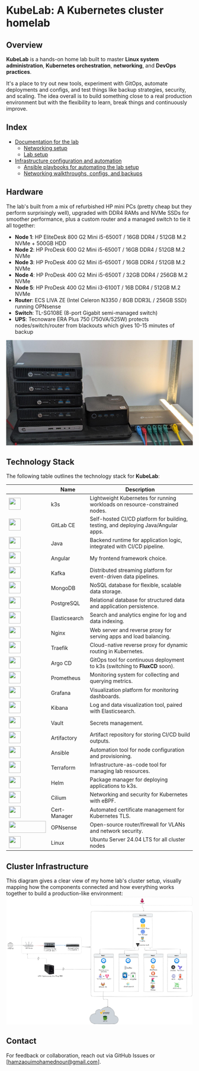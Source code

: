 # KubeLab: A Kubernetes cluster homelab

## Overview
**KubeLab** is a hands-on home lab built to master **Linux system administration**, **Kubernetes orchestration**, **networking**, and **DevOps practices**.

It's a place to try out new tools, experiment with GitOps, automate deployments and configs, and test things like backup strategies, security, and scaling. The idea overall is to build something close to a real production environment but with the flexibility to learn, break things and continuously improve.

## Index
- [Documentation for the lab](docs/) 
  - [Networking setup](docs/networking.md)
  - [Lab setup](docs/setup-guide.md)
- [Infrastructure configuration and automation](infrastructure/)
  - [Ansible playbooks for automating the lab setup](infrastructure/ansible/)
  - [Networking walkthroughs, configs, and backups](infrastructure/networking/)

## Hardware
The lab's built from a mix of refurbished HP mini PCs (pretty cheap but they perform surprisingly well), upgraded with DDR4 RAMs and NVMe SSDs for smoother performance, plus a custom router and a managed switch to tie it all together:
- **Node 1**: HP EliteDesk 800 G2 Mini i5-6500T / 16GB DDR4 / 512GB M.2 NVMe + 500GB HDD
- **Node 2**: HP ProDesk 600 G2 Mini i5-6500T / 16GB DDR4 / 512GB M.2 NVMe
- **Node 3**: HP ProDesk 400 G2 Mini i5-6500T / 16GB DDR4 / 512GB M.2 NVMe
- **Node 4**: HP ProDesk 400 G2 Mini i5-6500T / 32GB DDR4 / 256GB M.2 NVMe
- **Node 5**: HP ProDesk 400 G2 Mini i3-6100T / 16B DDR4 / 512GB M.2 NVMe
- **Router**: ECS LIVA ZE (Intel Celeron N3350 / 8GB DDR3L / 256GB SSD) running OPNsense
- **Switch**: TL-SG108E (8-port Gigabit semi-managed switch)
- **UPS**: Tecnoware ERA Plus 750 (750VA/525W) protects nodes/switch/router from blackouts which gives 10-15 minutes of backup

![Lab Hardware](/screenshots/hardware/lab_hardware.jpg)

## Technology Stack

The following table outlines the technology stack for **KubeLab**:

|      | Name | Description |
|------|------|-------------|
| <img src="https://cdn.jsdelivr.net/npm/devicon@2.16.0/icons/kubernetes/kubernetes-plain.svg" style="width: 32px; height: 32px;"> | k3s | Lightweight Kubernetes for running workloads on resource-constrained nodes.|
| <img src="https://cdn.jsdelivr.net/npm/devicon@2.16.0/icons/gitlab/gitlab-original.svg" style="width: 32px; height: 32px;"> | GitLab CE | Self-hosted CI/CD platform for building, testing, and deploying Java/Angular apps. |
| <img src="https://cdn.jsdelivr.net/npm/devicon@2.16.0/icons/java/java-original.svg" style="width: 32px; height: 32px;"> | Java | Backend runtime for application logic, integrated with CI/CD pipeline. |
| <img src="https://cdn.jsdelivr.net/npm/devicon@2.16.0/icons/angularjs/angularjs-original.svg" style="width: 32px; height: 32px;"> | Angular | My frontend framework choice. |
| <img src="https://cdn.jsdelivr.net/npm/devicon@2.16.0/icons/apachekafka/apachekafka-original.svg" style="width: 32px; height: 32px;"> | Kafka | Distributed streaming platform for event-driven data pipelines. |
| <img src="https://cdn.jsdelivr.net/npm/devicon@2.16.0/icons/mongodb/mongodb-original.svg" style="width: 32px; height: 32px;"> | MongoDB | NoSQL database for flexible, scalable data storage. |
| <img src="https://cdn.jsdelivr.net/npm/devicon@2.16.0/icons/postgresql/postgresql-original.svg" style="width: 32px; height: 32px;"> | PostgreSQL | Relational database for structured data and application persistence. |
| <img src="https://cdn.jsdelivr.net/npm/devicon@2.16.0/icons/elasticsearch/elasticsearch-original.svg" style="width: 32px; height: 32px;"> | Elasticsearch | Search and analytics engine for log and data indexing. |
| <img src="https://cdn.jsdelivr.net/npm/devicon@2.16.0/icons/nginx/nginx-original.svg" style="width: 32px; height: 32px;"> | Nginx | Web server and reverse proxy for serving apps and load balancing. |
| <img src="https://cdn.jsdelivr.net/npm/devicon@2.16.0/icons/traefikproxy/traefikproxy-original.svg" style="width: 32px; height: 32px;"> | Traefik | Cloud-native reverse proxy for dynamic routing in Kubernetes. |
| <img src="https://cdn.jsdelivr.net/npm/devicon@2.16.0/icons/argocd/argocd-original.svg" style="width: 32px; height: 32px;"> | Argo CD | GitOps tool for continuous deployment to k3s (switching to **FluxCD** soon). |
| <img src="https://cdn.jsdelivr.net/npm/devicon@2.16.0/icons/prometheus/prometheus-original.svg" style="width: 32px; height: 32px;"> | Prometheus | Monitoring system for collecting and querying metrics. |
| <img src="https://cdn.jsdelivr.net/npm/devicon@2.16.0/icons/grafana/grafana-original.svg" style="width: 32px; height: 32px;"> | Grafana | Visualization platform for monitoring dashboards. |
| <img src="https://cdn.jsdelivr.net/npm/devicon@2.16.0/icons/kibana/kibana-original.svg" style="width: 32px; height: 32px;"> | Kibana | Log and data visualization tool, paired with Elasticsearch. |
| <img src="https://cdn.jsdelivr.net/npm/devicon@2.16.0/icons/vault/vault-original.svg" style="width: 32px; height: 32px;"> | Vault | Secrets management. |
| <img src="https://www.svgrepo.com/show/353933/jfrog.svg" style="width: 32px; height: 32px;"> | Artifactory | Artifact repository for storing CI/CD build outputs. |
| <img src="https://cdn.jsdelivr.net/npm/devicon@2.16.0/icons/ansible/ansible-original.svg" style="width: 32px; height: 32px;"> | Ansible | Automation tool for node configuration and provisioning. |
| <img src="https://cdn.jsdelivr.net/npm/devicon@2.16.0/icons/terraform/terraform-original.svg" style="width: 32px; height: 32px;"> | Terraform | Infrastructure-as-code tool for managing lab resources. |
| <img src="https://cdn.jsdelivr.net/npm/devicon@2.16.0/icons/helm/helm-original.svg" style="width: 32px; height: 32px;"> | Helm | Package manager for deploying applications to k3s. |
| <img src="https://camo.githubusercontent.com/4759101d66da36edea0998f8da3084921bd4f4eed32b999dde06685d7ac9f068/68747470733a2f2f63646e2e6a7364656c6976722e6e65742f67682f686f6d6172722d6c6162732f64617368626f6172642d69636f6e732f7376672f63696c69756d2e737667" style="width: 32px; height: 32px;"> | Cilium | Networking and security for Kubernetes with eBPF. |
| <img src="https://camo.githubusercontent.com/662c24a27156a7786f976a03eb81891d7cee8c289c19eb474e8f4112624e0138/68747470733a2f2f63646e2e6a7364656c6976722e6e65742f67682f77616c6b78636f64652f64617368626f6172642d69636f6e732f7376672f636572742d6d616e616765722e737667" style="width: 32px; height: 32px;"> | Cert-Manager | Automated certificate management for Kubernetes TLS. |
| <img src="https://forum.opnsense.org/Themes/Steyle-V4/images/OPNsense-logo.svg" style="width: 100px; height: 32px;"> | OPNsense | Open-source router/firewall for VLANs and network security. |
| <img src="https://cdn.jsdelivr.net/npm/devicon@2.16.0/icons/ubuntu/ubuntu-original.svg" style="width: 32px; height: 32px;"> | Linux | Ubuntu Server 24.04 LTS for all cluster nodes|


## Cluster Infrastructure
This diagram gives a clear view of my home lab's cluster setup, visually mapping how the components connected and how everything works together to build a production-like environment:
![Lab Diagram](docs/diagrams/lab-diagram.png)


## Contact
For feedback or collaboration, reach out via GitHub Issues or [hamzaouimohamednour@gmail.com].
